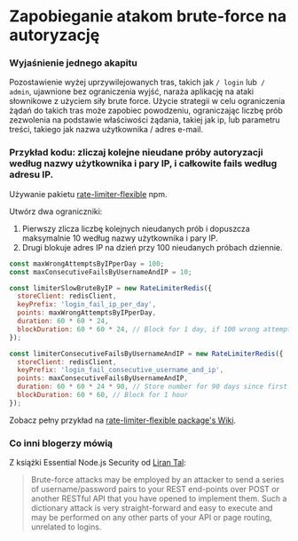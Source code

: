 # Zapobieganie atakom brute-force na autoryzację

### Wyjaśnienie jednego akapitu

Pozostawienie wyżej uprzywilejowanych tras, takich jak `/ login` lub` / admin`, ujawnione bez ograniczenia wyjść, naraża aplikację na ataki słownikowe z użyciem siły brute force. Użycie strategii w celu ograniczenia żądań do takich tras może zapobiec powodzeniu, ograniczając liczbę prób zezwolenia na podstawie właściwości żądania, takiej jak ip, lub parametru treści, takiego jak nazwa użytkownika / adres e-mail.

### Przykład kodu: zliczaj kolejne nieudane próby autoryzacji według nazwy użytkownika i pary IP, i całkowite fails według adresu IP.

Używanie pakietu [rate-limiter-flexible](https://www.npmjs.com/package/rate-limiter-flexible) npm.

Utwórz dwa ograniczniki:
1. Pierwszy zlicza liczbę kolejnych nieudanych prób i dopuszcza maksymalnie 10 według nazwy użytkownika i pary IP.
2. Drugi blokuje adres IP na dzień przy 100 nieudanych próbach dziennie.

```javascript
const maxWrongAttemptsByIPperDay = 100;
const maxConsecutiveFailsByUsernameAndIP = 10;

const limiterSlowBruteByIP = new RateLimiterRedis({
  storeClient: redisClient,
  keyPrefix: 'login_fail_ip_per_day',
  points: maxWrongAttemptsByIPperDay,
  duration: 60 * 60 * 24,
  blockDuration: 60 * 60 * 24, // Block for 1 day, if 100 wrong attempts per day
});

const limiterConsecutiveFailsByUsernameAndIP = new RateLimiterRedis({
  storeClient: redisClient,
  keyPrefix: 'login_fail_consecutive_username_and_ip',
  points: maxConsecutiveFailsByUsernameAndIP,
  duration: 60 * 60 * 24 * 90, // Store number for 90 days since first fail
  blockDuration: 60 * 60, // Block for 1 hour
});
```

Zobacz pełny przykład na [rate-limiter-flexible package's Wiki](https://github.com/animir/node-rate-limiter-flexible/wiki/Overall-example#login-endpoint-protection).

### Co inni blogerzy mówią

Z książki Essential Node.js Security od [Liran Tal](https://leanpub.com/nodejssecurity):
> Brute-force attacks may be employed by an attacker to send a series of username/password pairs to your REST end-points over POST or another RESTful API that you have opened to implement them. Such a dictionary attack is very straight-forward and easy to execute and may be performed on any other parts of your API or page routing, unrelated to logins.
